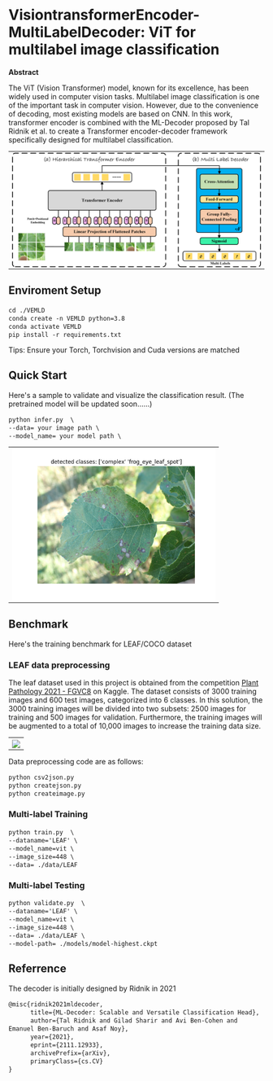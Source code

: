 # VisiontransformerEncoder-MultiLabelDecoder: ViT for multilabel image classification



**Abstract**

The ViT (Vision Transformer) model, known for its excellence, has been widely used in computer vision tasks. Multilabel image classification is one of the important task in computer vision. However, due to the convenience of decoding, most existing models are based on CNN. In this work, transformer encoder is combined with the ML-Decoder proposed by Tal Ridnik et al. to create a Transformer encoder-decoder framework specifically designed for multilabel classification.



<p align="center">
 <table class="tg">
  <tr>
    <td class="tg-c3ow"><img src="./pictures/model.png" align="center" width="700"></td>
  </tr>
</table>
</p>

## Enviroment Setup
```
cd ./VEMLD
conda create -n VEMLD python=3.8
conda activate VEMLD
pip install -r requirements.txt
```
Tips: Ensure your Torch, Torchvision and Cuda versions are matched
## Quick Start
Here's a sample to validate and visualize the classification result. (The pretrained model will be updated soon......)
```
python infer.py  \
--data= your image path \
--model_name= your model path \
```
<p align="center">
 <table class="tg">
  <tr>
    <td class="tg-c3ow"><img src="./pictures/leaf.png" align="center" width="400" ></td>
  </tr>
</table>
</p>

## Benchmark  

Here's the training benchmark for LEAF/COCO dataset

### LEAF data preprocessing
The leaf dataset used in this project is obtained from the competition [Plant Pathology 2021 - FGVC8](https://www.kaggle.com/competitions/plant-pathology-2021-fgvc8/leaderboard) on Kaggle. The dataset consists of 3000 training images and 600 test images, categorized into 6 classes. In this solution, the 3000 training images will be divided into two subsets: 2500 images for training and 500 images for validation. Furthermore, the training images will be augmented to a total of 10,000 images to increase the training data size.

<p align="center">
 <table class="tg">
  <tr>
    <td class="tg-c3ow"><img src="./pictures/dataprocess.png" align="center" width="1000" ></td>
  </tr>
</table>
</p>

Data preprocessing code are as follows:
```
python csv2json.py
python createjson.py
python createimage.py
```
### Multi-label Training 

```
python train.py  \
--dataname='LEAF' \
--model_name=vit \
--image_size=448 \
--data= ./data/LEAF
```

### Multi-label Testing

```
python validate.py  \
--dataname='LEAF' \
--model_name=vit \
--image_size=448 \
--data= ./data/LEAF \
--model-path= ./models/model-highest.ckpt
```

## Referrence
The decoder is initially designed by Ridnik in 2021
```
@misc{ridnik2021mldecoder,
      title={ML-Decoder: Scalable and Versatile Classification Head}, 
      author={Tal Ridnik and Gilad Sharir and Avi Ben-Cohen and Emanuel Ben-Baruch and Asaf Noy},
      year={2021},
      eprint={2111.12933},
      archivePrefix={arXiv},
      primaryClass={cs.CV}
}
```
